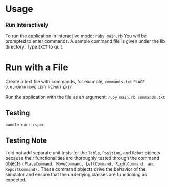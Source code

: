 # Usage
### Run Interactively
To run the application in interactive mode:
``
ruby main.rb
``
You will be prompted to enter commands. A sample command file is given under the lib directory. Type ``EXIT`` to quit.

# Run with a File
Create a text file with commands, for example, ``commands.txt``
``PLACE 0,0,NORTH``
``MOVE``
``LEFT``
``REPORT``
``EXIT``

Run the application with the file as an argument:
``ruby main.rb commands.txt``

## Testing
``bundle exec rspec``

## Testing Note
I did not add separate unit tests for the ``Table``, ``Position``, and ``Robot`` objects because their functionalities are thoroughly tested through the command objects ``(PlaceCommand, MoveCommand, LeftCommand, RightCommand, and ReportCommand).`` These command objects drive the behavior of the simulator and ensure that the underlying classes are functioning as expected.
